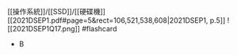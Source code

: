 [[操作系統]]/[[SSD]]/[[硬碟機]]
[[2021DSEP1.pdf#page=5&rect=106,521,538,608|2021DSEP1, p.5]]
![[2021DSEP1Q17.png]] #flashcard 
- B
<!--ID: 1730727373158-->

